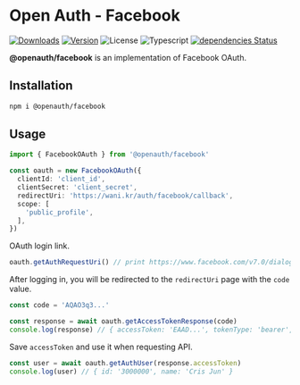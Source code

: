 # Open Auth - Facebook

<p align="left">
  <a href="https://npmcharts.com/compare/@openauth/facebook?minimal=true"><img alt="Downloads" src="https://img.shields.io/npm/dt/@openauth/facebook.svg?style=flat-square" /></a>
  <a href="https://www.npmjs.com/package/@openauth/facebook"><img alt="Version" src="https://img.shields.io/npm/v/@openauth/facebook.svg?style=flat-square" /></a>
  <img alt="License" src="https://img.shields.io/npm/l/@openauth/facebook.svg?style=flat-square" />
  <img alt="Typescript" src="https://img.shields.io/badge/language-Typescript-007acc.svg?style=flat-square" />
  <a href="https://david-dm.org/wan2land/openauth?path=packages/@openauth/facebook"><img alt="dependencies Status" src="https://img.shields.io/david/wan2land/openauth.svg?style=flat-square&path=packages/@openauth/facebook" /></a>
</p>

**@openauth/facebook** is an implementation of Facebook OAuth.

## Installation

```bash
npm i @openauth/facebook
```

## Usage

```typescript
import { FacebookOAuth } from '@openauth/facebook'

const oauth = new FacebookOAuth({
  clientId: 'client_id',
  clientSecret: 'client_secret',
  redirectUri: 'https://wani.kr/auth/facebook/callback',
  scope: [
    'public_profile',
  ],
})
```

OAuth login link.

```typescript
oauth.getAuthRequestUri() // print https://www.facebook.com/v7.0/dialog/oauth?response_type=code&client_id=client_id&redirect_uri=https%3A%2F%2Fwani.kr%2Fauth%2Ffacebook%2Fcallback&scope=public_profile
```

After logging in, you will be redirected to the `redirectUri` page with the `code` value.

```typescript
const code = 'AQAO3q3...'

const response = await oauth.getAccessTokenResponse(code)
console.log(response) // { accessToken: 'EAAD...', tokenType: 'bearer', expiresIn: 5165353 }
```

Save `accessToken` and use it when requesting API.

```typescript
const user = await oauth.getAuthUser(response.accessToken)
console.log(user) // { id: '3000000', name: 'Cris Jun' }
```
